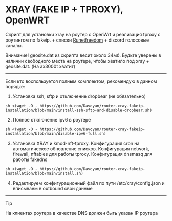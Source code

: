 # XRAY (FAKE IP + TPROXY), OpenWRT

Скрипт для установки xray на роутер с OpenWrt и реализация tproxy с роутингом по fakeip. + списки [Runetfreedom](https://github.com/runetfreedom/) + discord голосовые каналы.


Внимание! geosite.dat из скрипта весит около 34мб. Будьте уверены в наличии свободного места на роутере, чтобы хватило под xray + geosite.dat. (На ax3000t хватит)

---
Если кто воспользуется полным комплектом, рекомендую в данном порядке:

1. Установка ssh, sftp и отключение dropbear (не обязательно) 
```
sh <(wget -O - https://github.com/Davoyan/router-xray-fakeip-installation/blob/main/install-ssh-sftp-and-disable-dropbear.sh)
```

2. Полное отключение ipv6 в роутере 
```
sh <(wget -O - https://github.com/Davoyan/router-xray-fakeip-installation/blob/main/disable-ipv6-full.sh)
```

3. Установка XRAY и kmod-nft-tproxy. Конфигурация cron на автоматическое обновление списков. Конфигурация network, firewall, nftables для работы tproxy. Конфигурация dnsmasq для работы fakedns
```
sh <(wget -O - https://github.com/Davoyan/router-xray-fakeip-installation/blob/main/install.sh)
```

4. Редактируем конфигурационный файл по пути /etc/xray/config.json и вписываем в outbound свои данные

---
> [!TIP]
> На клиентах роутера в качестве DNS должен быть указан IP роутера
